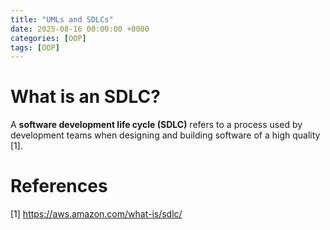 ```yaml
---
title: "UMLs and SDLCs"
date: 2025-08-16 00:00:00 +0000
categories: [OOP]
tags: [OOP]
---
```


# What is an SDLC?

A **software development life cycle (SDLC)** refers to a process used by development teams when designing and building software of a high quality [1]. 





# References
[1] https://aws.amazon.com/what-is/sdlc/